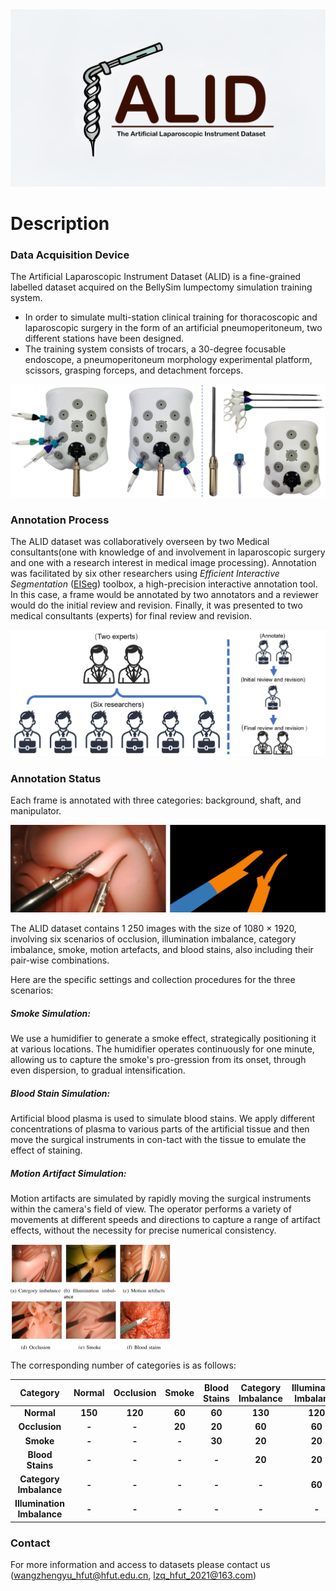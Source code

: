 <img src=".\pic.png" style="zoom: 50%;" />

# Description

### Data Acquisition Device

The Artificial Laparoscopic Instrument Dataset (ALID) is a fine-grained labelled dataset acquired on the BellySim lumpectomy simulation training system.

- In order to simulate multi-station clinical training for thoracoscopic and laparoscopic surgery in the form of an artificial pneumoperitoneum, two different stations have been designed.
- The training system consists of trocars, a 30-degree focusable endoscope, a pneumoperitoneum morphology experimental platform, scissors, grasping forceps, and detachment forceps.
 <img src=".\system.png" style="zoom: 50%;" />



### Annotation Process

The ALID dataset was collaboratively overseen by two Medical consultants(one with knowledge of and involvement in laparoscopic surgery and one with a research interest in medical image processing). Annotation was facilitated by six other researchers using *Efficient Interactive Segmentation* ([EISeg](https://github.com/PaddlePaddle/PaddleSeg/tree/release/2.8/EISeg)) toolbox, a high-precision interactive annotation tool. In this case, a frame would be annotated by two annotators and a reviewer would do the initial review and revision. Finally, it was presented to two medical consultants (experts) for final review and revision.



<img src=".\Process.png" style="zoom:50%;" />

### Annotation Status

Each frame is annotated with three categories: background, shaft, and manipulator.

<img src=".\label.png" style="zoom:50%;" />

The ALID dataset contains 1 250 images with the size of 1080 × 1920, involving six scenarios of occlusion, illumination imbalance, category imbalance, smoke, motion artefacts, and blood stains, also including their pair-wise combinations.

Here are the specific settings and collection procedures for the three scenarios:

##### Smoke Simulation:

We use a humidifier to generate a smoke effect, strategically positioning it at various locations. The humidifier operates continuously for one minute, allowing us to capture the smoke's pro-gression from its onset, through even dispersion, to gradual intensification.

##### Blood Stain Simulation:

Artificial blood plasma is used to simulate blood stains. We apply different concentrations of plasma to various parts of the artificial tissue and then move the surgical instruments in con-tact with the tissue to emulate the effect of staining.

##### Motion Artifact Simulation:

Motion artifacts are simulated by rapidly moving the surgical instruments within the camera's field of view. The operator performs a variety of movements at different speeds and directions to capture a range of artifact effects, without the necessity for precise numerical consistency.

<img src=".\classes.png" style="zoom:25%;" />

The corresponding number of categories is as follows:

|          Category          | Normal  | Occlusion | Smoke  | Blood Stains | Category Imbalance | Illumination Imbalance | Motion Artifacts |
| :------------------------: | :-----: | :-------: | :----: | :----------: | :----------------: | :--------------------: | :--------------: |
|         **Normal**         | **150** |  **120**  | **60** |    **60**    |      **130**       |        **120**         |      **60**      |
|       **Occlusion**        |  **-**  |   **-**   | **20** |    **20**    |       **60**       |         **60**         |      **60**      |
|         **Smoke**          |  **-**  |   **-**   | **-**  |    **30**    |       **20**       |         **20**         |      **20**      |
|      **Blood Stains**      |  **-**  |   **-**   | **-**  |    **-**     |       **20**       |         **20**         |      **20**      |
|   **Category Imbalance**   |  **-**  |   **-**   | **-**  |    **-**     |       **-**        |         **60**         |      **60**      |
| **Illumination Imbalance** |  **-**  |   **-**   | **-**  |    **-**     |       **-**        |         **-**          |      **60**      |

### Contact

For more information and access to datasets please contact us
(wangzhengyu_hfut@hfut.edu.cn, lzq_hfut_2021@163.com)

